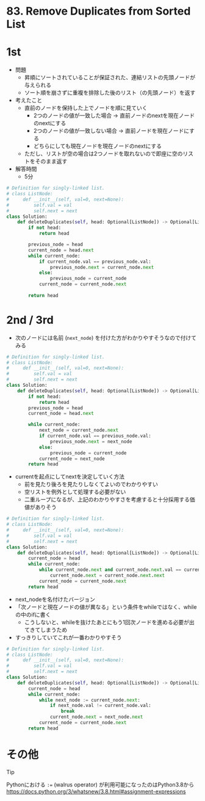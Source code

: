 # 83. Remove Duplicates from Sorted List

# 1st

* 問題
  * 昇順にソートされていることが保証された、連結リストの先頭ノードが与えられる
  * ソート順を崩さずに重複を排除した後のリスト（の先頭ノード）を返す
* 考えたこと
  * 直前のノードを保持した上でノードを順に見ていく
    * 2つのノードの値が一致した場合 -> 直前ノードのnextを現在ノードのnextにする
    * 2つのノードの値が一致しない場合 -> 直前ノードを現在ノードにする
    * どちらにしても現在ノードを現在ノードのnextにする
  * ただし、リストが空の場合は2つノードを取れないので即座に空のリストをそのまま返す
* 解答時間
  * 5分

```python
# Definition for singly-linked list.
# class ListNode:
#     def __init__(self, val=0, next=None):
#         self.val = val
#         self.next = next
class Solution:
    def deleteDuplicates(self, head: Optional[ListNode]) -> Optional[ListNode]:
        if not head:
            return head

        previous_node = head
        current_node = head.next
        while current_node:
            if current_node.val == previous_node.val:
                previous_node.next = current_node.next
            else:
                previous_node = current_node
            current_node = current_node.next
        
        return head
```

# 2nd / 3rd

* 次のノードには名前 (`next_node`) を付けた方がわかりやすそうなので付けてみる

```python
# Definition for singly-linked list.
# class ListNode:
#     def __init__(self, val=0, next=None):
#         self.val = val
#         self.next = next
class Solution:
    def deleteDuplicates(self, head: Optional[ListNode]) -> Optional[ListNode]:
        if not head:
            return head
        previous_node = head
        current_node = head.next

        while current_node:
            next_node = current_node.next
            if current_node.val == previous_node.val:
                previous_node.next = next_node
            else:
                previous_node = current_node
            current_node = next_node
        return head
```

* currentを起点にしてnextを決定していく方法
  * 前を見たり後ろを見たりしなくてよいのでわかりやすい
  * 空リストを例外として処理する必要がない
  * 二重ループになるが、上記のわかりやすさを考慮すると十分採用する価値がありそう

```python
# Definition for singly-linked list.
# class ListNode:
#     def __init__(self, val=0, next=None):
#         self.val = val
#         self.next = next
class Solution:
    def deleteDuplicates(self, head: Optional[ListNode]) -> Optional[ListNode]:
        current_node = head
        while current_node:
            while current_node.next and current_node.next.val == current_node.val:
                current_node.next = current_node.next.next
            current_node = current_node.next
        return head
```

* next_nodeを名付けたバージョン
* 「次ノードと現在ノードの値が異なる」という条件をwhileではなく、whileの中のifに書く
  * こうしないと、whileを抜けたあとにもう1回次ノードを進める必要が出てきてしまうため
* すっきりしていてこれが一番わかりやすそう

```python
# Definition for singly-linked list.
# class ListNode:
#     def __init__(self, val=0, next=None):
#         self.val = val
#         self.next = next
class Solution:
    def deleteDuplicates(self, head: Optional[ListNode]) -> Optional[ListNode]:
        current_node = head
        while current_node:
            while next_node := current_node.next:
                if next_node.val != current_node.val:
                    break
                current_node.next = next_node.next
            current_node = current_node.next 
        return head
```

# その他

> [!TIP]
> Pythonにおける `:=` (walrus operator) が利用可能になったのはPython3.8から
> https://docs.python.org/3/whatsnew/3.8.html#assignment-expressions
